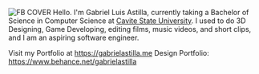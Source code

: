 ![FB COVER](https://github.com/user-attachments/assets/de797888-fa3f-4fad-8556-09a5d3f24451)
Hello. I'm Gabriel Luis Astilla, currently taking a Bachelor of Science in Computer Science at [Cavite State University](https://cvsu.edu.ph/). I used to do 3D Designing, Game Developing, editing films, music videos, and short clips, and I am an aspiring software engineer.

Visit my Portfolio at https://gabrielastilla.me
Design Portfolio: https://www.behance.net/gabrielastilla
